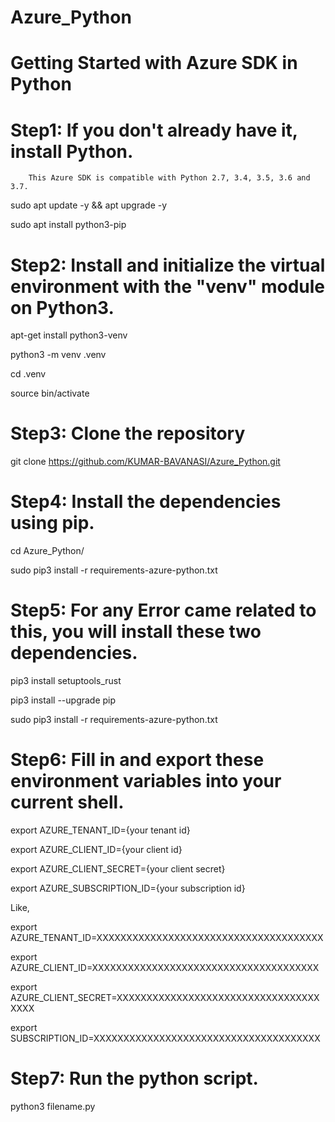 # Azure_Python



Getting Started with Azure SDK in Python
=========================================


Step1:  If you don't already have it, install Python.
======
        This Azure SDK is compatible with Python 2.7, 3.4, 3.5, 3.6 and 3.7.
        
sudo apt update -y && apt upgrade -y

sudo apt install python3-pip

Step2:  Install and initialize the virtual environment with the "venv" module on Python3.
======

apt-get install python3-venv

python3 -m venv .venv

cd .venv

source bin/activate

Step3:  Clone the repository
======

git clone https://github.com/KUMAR-BAVANASI/Azure_Python.git


Step4:  Install the dependencies using pip.
======

cd Azure_Python/

sudo pip3 install -r requirements-azure-python.txt


Step5: For any Error came related to this, you will install these two dependencies.
======

pip3 install setuptools_rust

pip3 install --upgrade pip

sudo pip3 install -r requirements-azure-python.txt

Step6:  Fill in and export these environment variables into your current shell.
======

export AZURE_TENANT_ID={your tenant id}

export AZURE_CLIENT_ID={your client id}

export AZURE_CLIENT_SECRET={your client secret}

export AZURE_SUBSCRIPTION_ID={your subscription id}

Like,

export AZURE_TENANT_ID=XXXXXXXXXXXXXXXXXXXXXXXXXXXXXXXXXXXXXX

export AZURE_CLIENT_ID=XXXXXXXXXXXXXXXXXXXXXXXXXXXXXXXXXXXXXX

export AZURE_CLIENT_SECRET=XXXXXXXXXXXXXXXXXXXXXXXXXXXXXXXXXXXXXX

export SUBSCRIPTION_ID=XXXXXXXXXXXXXXXXXXXXXXXXXXXXXXXXXXXXXX



Step7:  Run the python script.
======

python3 filename.py
